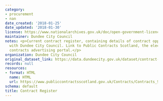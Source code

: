 ```yaml
---
category:
- procurement
- nan
date_created: '2018-01-25'
date_updated: '2018-01-30'
license: https://www.nationalarchives.gov.uk/doc/open-government-licence/version/3/
maintainer: Dundee City Council
notes: <p>Current contract register, containing details of contract opportunities
  with Dundee City Council. Link to Public Contracts Scotland, the electronic national
  contracts advertising portal.</p>
organization: Dundee City Council
original_dataset_link: https://data.dundeecity.gov.uk/dataset/contract-register
records: null
resources:
- format: HTML
  name: HTML
  url: https://www.publiccontractsscotland.gov.uk/Contracts/Contracts_Search.aspx?AuthID=AA00220
schema: default
title: Contract Register
---
```

